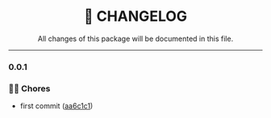 <div align="center"><h1>📝 CHANGELOG</h1><p>All changes of this package will be documented in this file.</p></div>

---

### 0.0.1

### 👨‍💻 Chores

- first commit ([aa6c1c1](https://github.com/tresdoce/nestjs-commons/commit/aa6c1c10ac99d18619870688339e866733f4de81))
